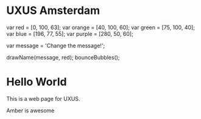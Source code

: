 # UXUS Amsterdam

var red = [0, 100, 63];
var orange = [40, 100, 60];
var green = [75, 100, 40];
var blue = [196, 77, 55];
var purple = [280, 50, 60];

var message = 'Change the message!';

drawName(message, red);
bounceBubbles();


<!DOCTYPE html>
<html>
  <head>
   
  </head>
  <body>
    <h1>Hello World</h1>
    <p>This is a web page for UXUS.</p>
  </body>
</html>



Amber is awesome



